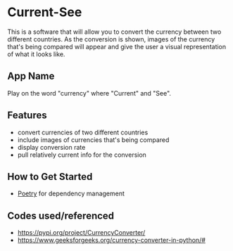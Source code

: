 # Current-See

This is a software that will allow you to convert the currency between two different countries. As the conversion is shown, images of the currency that's being compared will appear and give the user a visual representation of what it looks like.

## App Name 

Play on the word "currency" where "Current" and "See".

## Features

- convert currencies of two different countries
- include images of currencies that's being compared
- display conversion rate
- pull relatively current info for the conversion 

## How to Get Started

- [Poetry](https://python-poetry.org/) for dependency management


## Codes used/referenced 
  - https://pypi.org/project/CurrencyConverter/
  - https://www.geeksforgeeks.org/currency-converter-in-python/#
